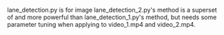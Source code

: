 

lane_detection.py is for image
lane_detection_2.py's method is a superset of and more powerful than lane_detection_1.py's method, but needs
some parameter tuning when applying to video_1.mp4 and video_2.mp4.


